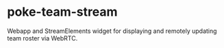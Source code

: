 # poke-team-stream
Webapp and StreamElements widget for displaying and remotely updating team roster via WebRTC.
